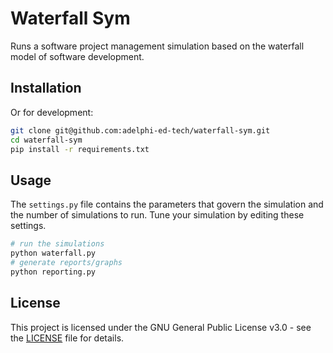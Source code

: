 # Waterfall Sym

Runs a software project management simulation based on the
waterfall model of software development. 


## Installation

Or for development:

```bash
git clone git@github.com:adelphi-ed-tech/waterfall-sym.git
cd waterfall-sym
pip install -r requirements.txt
```

## Usage
The `settings.py` file contains the parameters that govern the simulation and the number of simulations to run. Tune your simulation by editing these settings.

```bash
# run the simulations
python waterfall.py
# generate reports/graphs
python reporting.py
```

## License

This project is licensed under the GNU General Public License v3.0 - see the [LICENSE](LICENSE) file for details.
